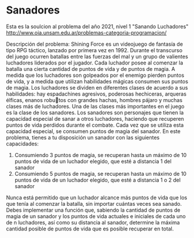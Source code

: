 # Sanadores

Esta es la soulcion al problema del año 2021, nivel 1 "Sanando Luchadores" http://www.oia.unsam.edu.ar/problemas-categoria-programacion/

Descripción del problema:
Shining Force es un videojuego de
fantasía de tipo RPG táctico, lanzado por
primera vez en 1992.
Durante el transcurso del juego ocurren
batallas entre las fuerzas del mal y un
grupo de valientes luchadores liderados
por el jugador. Cada luchador posee al
comenzar la batalla una cierta cantidad de
puntos de vida y de puntos de magia. A
medida que los luchadores son golpeados
por el enemigo pierden puntos de vida, y
a medida que utilizan habilidades mágicas
consumen sus puntos de magia.
Los luchadores se dividen en diferentes
clases de acuerdo a sus habilidades: hay
espadachines agresivos, poderosas hechiceras, arqueras élficas, enanos robutos con grandes hachas, hombres pájaro
y muchas clases más de luchadores.
Una de las clases más importantes en
el juego es la clase de los sanadores. Los
sanadores son personajes que tienen la
capacidad especial de sanar a otros luchadores, haciendo que recuperen puntos de vida perdidos durante el combate.
Cada vez que se utiliza esta capacidad
especial, se consumen puntos de magia
del sanador.
En este problema, tienes a tu disposición un sanador con las siguientes
capacidades:
1. Consumiendo 3 puntos de magia,
se recuperan hasta un máximo de
10 puntos de vida de un luchador
elegido, que esté a distancia 1 del
sanador
2. Consumiendo 5 puntos de magia,
se recuperan hasta un máximo de
10 puntos de vida de un luchador
elegido, que esté a distancia 1 o 2
del sanador

Nunca está permitido que un luchador
alcance más puntos de vida que los que
tenía al comenzar la batalla, sin importar
cuántas veces sea sanado.
Debes implementar una función que,
sabiendo la cantidad de puntos de magia
de un sanador y los puntos de vida actuales e iniciales de cada uno de n luchadores, así como su distancia al sanador,
determine la máxima cantidad posible de
puntos de vida que es posible recuperar
en total.
